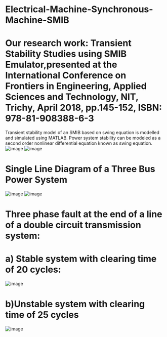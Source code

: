 # Electrical-Machine-Synchronous-Machine-SMIB
# Our research work: Transient Stability Studies using SMIB Emulator,presented at the International Conference on Frontiers in Engineering, Applied Sciences and Technology, NIT, Trichy, April 2018, pp.145-152, ISBN: 978-81-908388-6-3
Transient stability model of an SMIB based on swing equation is modelled and simulated using MATLAB. 
Power system stability can be modeled as a second order nonlinear differential equation known as swing equation.
![image](https://user-images.githubusercontent.com/130666521/233590658-15e690a7-3907-4714-9ade-f73257ba28fe.png)
![image](https://user-images.githubusercontent.com/130666521/233594574-dbedbee0-16f4-4fa8-862a-67137e9ddd3b.png)
# Single Line Diagram of a Three Bus Power System
![image](https://user-images.githubusercontent.com/130666521/233593538-fbbf9770-ce41-4b74-b392-8d470b4a2a2b.png)
![image](https://user-images.githubusercontent.com/130666521/233593679-3430d27f-b2a7-4fd5-80c9-056545ea562d.png)
# Three phase fault at the end of a line of a double circuit transmission system:
# a) Stable system with clearing time of 20 cycles:
![image](https://user-images.githubusercontent.com/130666521/233592087-14553666-d1c7-4047-b4d9-26f46213cac0.png)
# b)Unstable  system with clearing time of 25 cycles
![image](https://user-images.githubusercontent.com/130666521/233592252-1b8876a9-4bd6-43c5-9fbc-9f95bafead60.png)
